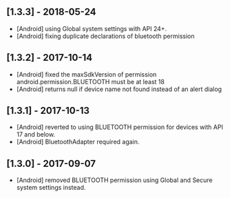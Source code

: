 ## [1.3.3] - 2018-05-24 
- [Android] using Global system settings with API 24+.
- [Android] fixing duplicate declarations of bluetooth permission

## [1.3.2] - 2017-10-14
- [Android] fixed the maxSdkVersion of permission android.permission.BLUETOOTH must be at least 18
- [Android] returns null if device name not found instead of an alert dialog

## [1.3.1] - 2017-10-13
- [Android] reverted to using BLUETOOTH permission for devices with API 17 and below.
- [Android] BluetoothAdapter required again.

## [1.3.0] - 2017-09-07 
- [Android] removed BLUETOOTH permission using Global and Secure system settings instead.